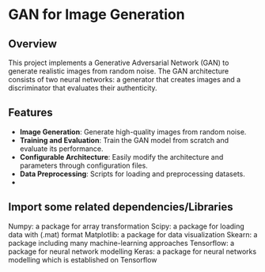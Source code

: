 # GAN for Image Generation

## Overview
This project implements a Generative Adversarial Network (GAN) to generate realistic images from random noise. The GAN architecture consists of two neural networks: a generator that creates images and a discriminator that evaluates their authenticity.

## Features
- **Image Generation**: Generate high-quality images from random noise.
- **Training and Evaluation**: Train the GAN model from scratch and evaluate its performance.
- **Configurable Architecture**: Easily modify the architecture and parameters through configuration files.
- **Data Preprocessing**: Scripts for loading and preprocessing datasets.
- 
## Import some related dependencies/Libraries
Numpy: a package for array transformation
Scipy: a package for loading data with (.mat) format
Matplotlib: a package for data visualization
Skearn: a package including many machine-learning approaches
Tensorflow: a package for neural network modelling
Keras: a package for neural networks modelling which is established on Tensorflow
